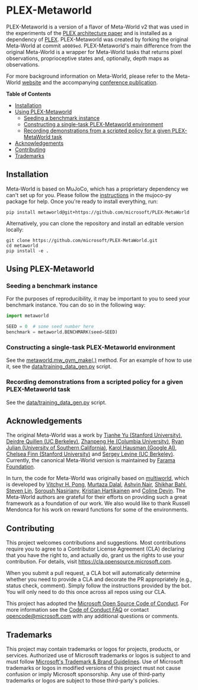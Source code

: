 # PLEX-Metaworld


PLEX-Metaworld is a version of a flavor of Meta-World v2 that was used in the experiments of the [PLEX architecture paper](https://microsoft.github.io/PLEX/) and is installed as a dependency of [PLEX](https://github.com/microsoft/PLEX). PLEX-Metaworld was created by forking the original Meta-World at commit `a0009ed`. PLEX-Metaworld's main difference from the original Meta-World is a wrapper for Meta-World tasks that returns pixel observations, proprioceptive states and, optionally, depth maps as observations.

For more background information on Meta-World, please refer to the Meta-World [website](https://meta-world.github.io) and the accompanying [conference publication](https://arxiv.org/abs/1910.10897).

__Table of Contents__
- [Installation](#installation)
- [Using PLEX-Metaworld](#using-plex-metaworld)
  * [Seeding a benchmark instance](#seeding-a-benchmark-instance)
  * [Constructing a single-task PLEX-Metaworld environment](#constructing-a-single-task-plex-metaworld-environment)
  * [Recording demonstrations from a scripted policy for a given PLEX-MetaWorld task](#recording-demonstrations-from-a-scripted-policy-for-a-given-plex-metaworld-task)
- [Acknowledgements](#acknowledgements)
- [Contributing](#contributing)
- [Trademarks](#trademarks)



## Installation

Meta-World is based on MuJoCo, which has a proprietary dependency we can't set up for you. Please follow the [instructions](https://github.com/openai/mujoco-py#install-mujoco) in the mujoco-py package for help. Once you're ready to install everything, run:

```
pip install metaworld@git+https://github.com/microsoft/PLEX-MetaWorld
```

Alternatively, you can clone the repository and install an editable version locally:

```
git clone https://github.com/microsoft/PLEX-MetaWorld.git
cd metaworld
pip install -e .
```

## Using PLEX-Metaworld


### Seeding a benchmark instance
For the purposes of reproducibility, it may be important to you to seed your benchmark instance.
You can do so in the following way:
```python
import metaworld

SEED = 0  # some seed number here
benchmark = metaworld.BENCHMARK(seed=SEED)
```


### Constructing a single-task PLEX-Metaworld environment

See the [metaworld.mw_gym_make(.)](https://github.com/microsoft/PLEX-Metaworld/blob/23922e14e65ddad0f9681bf4d2932700ef85a2e4/metaworld/__init__.py#L362) method. For an example of how to use it, see the [data/training_data_gen.py](https://github.com/microsoft/PLEX-Metaworld/blob/23922e14e65ddad0f9681bf4d2932700ef85a2e4/metaworld/data/training_data_gen.py#L68) script.


### Recording demonstrations from a scripted policy for a given PLEX-Metaworld task

See the [data/training_data_gen.py](https://github.com/microsoft/PLEX-Metaworld/blob/23922e14e65ddad0f9681bf4d2932700ef85a2e4/metaworld/data/training_data_gen.py#L68) script.


## Acknowledgements

The original Meta-World was a work by [Tianhe Yu (Stanford University)](https://cs.stanford.edu/~tianheyu/), [Deirdre Quillen (UC Berkeley)](https://scholar.google.com/citations?user=eDQsOFMAAAAJ&hl=en), [Zhanpeng He (Columbia University)](https://zhanpenghe.github.io), [Ryan Julian (University of Southern California)](https://ryanjulian.me), [Karol Hausman (Google AI)](https://karolhausman.github.io),  [Chelsea Finn (Stanford University)](https://ai.stanford.edu/~cbfinn/) and [Sergey Levine (UC Berkeley)](https://people.eecs.berkeley.edu/~svlevine/). Currently, the canonical Meta-World version is maintained by [Farama Foundation](https://github.com/Farama-Foundation/Metaworld).

In turn, the code for Meta-World was originally based on [multiworld](https://github.com/vitchyr/multiworld), which is developed by [Vitchyr H. Pong](https://people.eecs.berkeley.edu/~vitchyr/), [Murtaza Dalal](https://github.com/mdalal2020), [Ashvin Nair](http://ashvin.me/), [Shikhar Bahl](https://shikharbahl.github.io), [Steven Lin](https://github.com/stevenlin1111), [Soroush Nasiriany](http://snasiriany.me/), [Kristian Hartikainen](https://hartikainen.github.io/) and [Coline Devin](https://github.com/cdevin). The Meta-World authors are grateful for their efforts on providing such a great framework as a foundation of our work. We also would like to thank Russell Mendonca for his work on reward functions for some of the environments.


## Contributing

This project welcomes contributions and suggestions.  Most contributions require you to agree to a
Contributor License Agreement (CLA) declaring that you have the right to, and actually do, grant us
the rights to use your contribution. For details, visit https://cla.opensource.microsoft.com.

When you submit a pull request, a CLA bot will automatically determine whether you need to provide
a CLA and decorate the PR appropriately (e.g., status check, comment). Simply follow the instructions
provided by the bot. You will only need to do this once across all repos using our CLA.

This project has adopted the [Microsoft Open Source Code of Conduct](https://opensource.microsoft.com/codeofconduct/).
For more information see the [Code of Conduct FAQ](https://opensource.microsoft.com/codeofconduct/faq/) or
contact [opencode@microsoft.com](mailto:opencode@microsoft.com) with any additional questions or comments.

## Trademarks

This project may contain trademarks or logos for projects, products, or services. Authorized use of Microsoft
trademarks or logos is subject to and must follow
[Microsoft's Trademark & Brand Guidelines](https://www.microsoft.com/en-us/legal/intellectualproperty/trademarks/usage/general).
Use of Microsoft trademarks or logos in modified versions of this project must not cause confusion or imply Microsoft sponsorship.
Any use of third-party trademarks or logos are subject to those third-party's policies.
